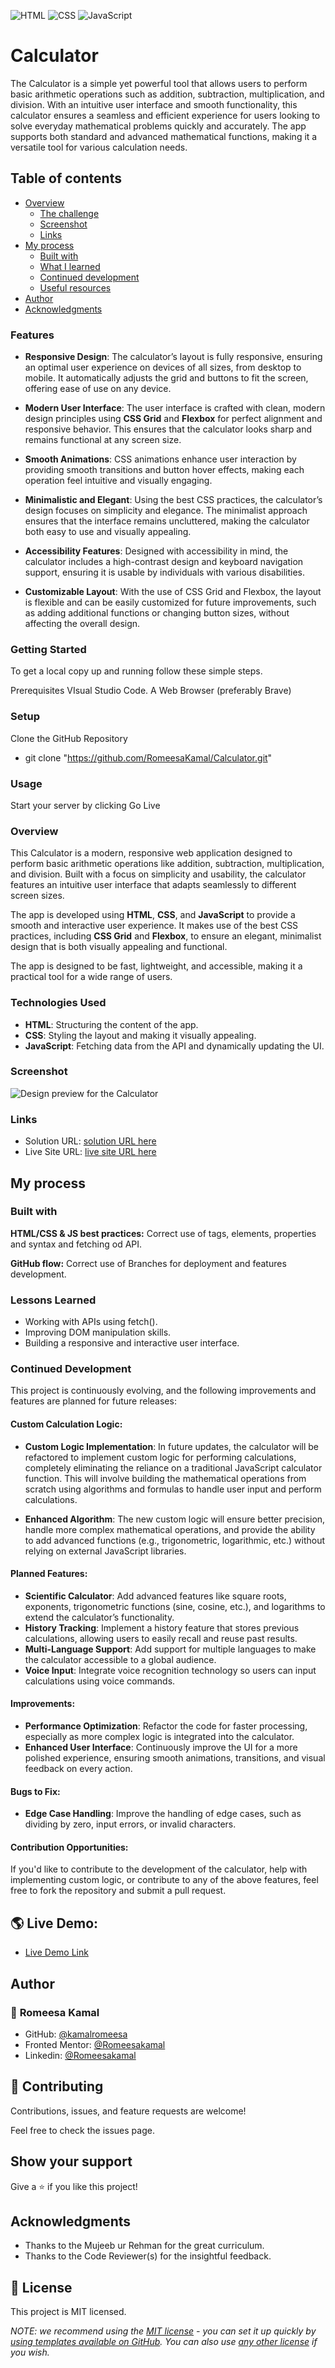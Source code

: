 ![HTML](https://img.shields.io/badge/-HTML-orange) ![CSS](https://img.shields.io/badge/-CSS-blue) ![JavaScript](https://img.shields.io/badge/-JavaScript-yellow)


# Calculator

The Calculator is a simple yet powerful tool that allows users to perform basic arithmetic operations such as addition, subtraction, multiplication, and division. With an intuitive user interface and smooth functionality, this calculator ensures a seamless and efficient experience for users looking to solve everyday mathematical problems quickly and accurately. The app supports both standard and advanced mathematical functions, making it a versatile tool for various calculation needs.

## Table of contents

- [Overview](#overview)
  - [The challenge](#the-challenge)
  - [Screenshot](#screenshot)
  - [Links](#links)
- [My process](#my-process)
  - [Built with](#built-with)
  - [What I learned](#what-i-learned)
  - [Continued development](#continued-development)
  - [Useful resources](#useful-resources)
- [Author](#author)
- [Acknowledgments](#acknowledgments)

### Features

- **Responsive Design**: The calculator’s layout is fully responsive, ensuring an optimal user experience on devices of all sizes, from desktop to mobile. It automatically adjusts the grid and buttons to fit the screen, offering ease of use on any device.
  
- **Modern User Interface**: The user interface is crafted with clean, modern design principles using **CSS Grid** and **Flexbox** for perfect alignment and responsive behavior. This ensures that the calculator looks sharp and remains functional at any screen size.
  
- **Smooth Animations**: CSS animations enhance user interaction by providing smooth transitions and button hover effects, making each operation feel intuitive and visually engaging.
    
- **Minimalistic and Elegant**: Using the best CSS practices, the calculator’s design focuses on simplicity and elegance. The minimalist approach ensures that the interface remains uncluttered, making the calculator both easy to use and visually appealing.
  
- **Accessibility Features**: Designed with accessibility in mind, the calculator includes a high-contrast design and keyboard navigation support, ensuring it is usable by individuals with various disabilities.
  
- **Customizable Layout**: With the use of CSS Grid and Flexbox, the layout is flexible and can be easily customized for future improvements, such as adding additional functions or changing button sizes, without affecting the overall design.

### Getting Started

To get a local copy up and running follow these simple steps.

Prerequisites
VIsual Studio Code.
A Web Browser (preferably Brave)

### Setup

Clone the GitHub Repository

- git clone "https://github.com/RomeesaKamal/Calculator.git"

### Usage

Start your server by clicking Go Live

### Overview

This Calculator is a modern, responsive web application designed to perform basic arithmetic operations like addition, subtraction, multiplication, and division. Built with a focus on simplicity and usability, the calculator features an intuitive user interface that adapts seamlessly to different screen sizes.

The app is developed using **HTML**, **CSS**, and **JavaScript** to provide a smooth and interactive user experience. It makes use of the best CSS practices, including **CSS Grid** and **Flexbox**, to ensure an elegant, minimalist design that is both visually appealing and functional.

The app is designed to be fast, lightweight, and accessible, making it a practical tool for a wide range of users.

### Technologies Used

- **HTML**: Structuring the content of the app.
- **CSS**: Styling the layout and making it visually appealing.
- **JavaScript**: Fetching data from the API and dynamically updating the UI.

### Screenshot

![Design preview for the Calculator](./calculator-design.png)

### Links

- Solution URL: [ solution URL here](https://github.com/RomeesaKamal/Calculator)
- Live Site URL: [ live site URL here]( https://romeesakamal.github.io/Calculator/)

## My process

### Built with


**HTML/CSS & JS best practices:** Correct use of tags, elements, properties and syntax and fetching od API.

**GitHub flow:** Correct use of Branches for deployment and features development.

### Lessons Learned
- Working with APIs using fetch().
- Improving DOM manipulation skills.
- Building a responsive and interactive user interface.

### Continued Development

This project is continuously evolving, and the following improvements and features are planned for future releases:

#### Custom Calculation Logic:
- **Custom Logic Implementation**: In future updates, the calculator will be refactored to implement custom logic for performing calculations, completely eliminating the reliance on a traditional JavaScript calculator function. This will involve building the mathematical operations from scratch using algorithms and formulas to handle user input and perform calculations.
  
- **Enhanced Algorithm**: The new custom logic will ensure better precision, handle more complex mathematical operations, and provide the ability to add advanced functions (e.g., trigonometric, logarithmic, etc.) without relying on external JavaScript libraries.
  
#### Planned Features:
- **Scientific Calculator**: Add advanced features like square roots, exponents, trigonometric functions (sine, cosine, etc.), and logarithms to extend the calculator’s functionality.
- **History Tracking**: Implement a history feature that stores previous calculations, allowing users to easily recall and reuse past results.
- **Multi-Language Support**: Add support for multiple languages to make the calculator accessible to a global audience.
- **Voice Input**: Integrate voice recognition technology so users can input calculations using voice commands.
  
#### Improvements:
- **Performance Optimization**: Refactor the code for faster processing, especially as more complex logic is integrated into the calculator.
- **Enhanced User Interface**: Continuously improve the UI for a more polished experience, ensuring smooth animations, transitions, and visual feedback on every action.
  
#### Bugs to Fix:
- **Edge Case Handling**: Improve the handling of edge cases, such as dividing by zero, input errors, or invalid characters.
  
#### Contribution Opportunities:
If you'd like to contribute to the development of the calculator, help with implementing custom logic, or contribute to any of the above features, feel free to fork the repository and submit a pull request.


## 🌎 Live Demo:

- [Live Demo Link]( https://romeesakamal.github.io/Calculator/)

## Author

### 👤 **Romeesa Kamal**

- GitHub: [@kamalromeesa](https://github.com/RomeesaKamal/)
- Fronted Mentor: [@Romeesakamal](https://www.frontendmentor.io/profile/RomeesaKamal)
- Linkedin: [@Romeesakamal](https://www.linkedin.com/in/romeesa-kamal-7864b8342/)

## 🤝 Contributing

Contributions, issues, and feature requests are welcome!

Feel free to check the issues page.

## Show your support

Give a ⭐️ if you like this project!

## Acknowledgments

- Thanks to the Mujeeb ur Rehman for the great curriculum.
- Thanks to the Code Reviewer(s) for the insightful feedback.

## 📝 License

This project is MIT licensed.

_NOTE: we recommend using the [MIT license](https://choosealicense.com/licenses/mit/) - you can set it up quickly by [using templates available on GitHub](https://docs.github.com/en/communities/setting-up-your-project-for-healthy-contributions/adding-a-license-to-a-repository). You can also use [any other license](https://choosealicense.com/licenses/) if you wish._






